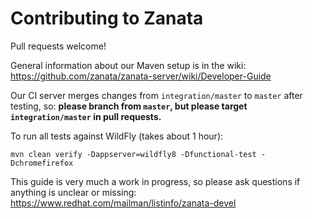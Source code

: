 # Contributing to Zanata

Pull requests welcome!

General information about our Maven setup is in the wiki:
https://github.com/zanata/zanata-server/wiki/Developer-Guide

Our CI server merges changes from `integration/master` to `master` after testing, so: **please branch from `master`, but please target `integration/master` in pull requests.**

To run all tests against WildFly (takes about 1 hour):

    mvn clean verify -Dappserver=wildfly8 -Dfunctional-test -Dchromefirefox


This guide is very much a work in progress, so please ask questions if anything is unclear or missing: https://www.redhat.com/mailman/listinfo/zanata-devel
